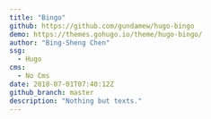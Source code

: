 ```yaml
---
title: "Bingo"
github: https://github.com/gundamew/hugo-bingo
demo: https://themes.gohugo.io/theme/hugo-bingo/
author: "Bing-Sheng Chen"
ssg:
  - Hugo
cms:
  - No Cms
date: 2018-07-01T07:40:12Z
github_branch: master
description: "Nothing but texts."
---
```

